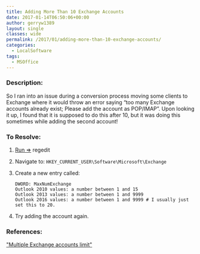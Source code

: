 ```yaml
---
title: Adding More Than 10 Exchange Accounts
date: 2017-01-14T06:50:06+00:00
author: gerryw1389
layout: single
classes: wide
permalink: /2017/01/adding-more-than-10-exchange-accounts/
categories:
  - LocalSoftware
tags:
  - MSOffice
---
```

<!--more-->

### Description:

So I ran into an issue during a conversion process moving some clients to Exchange where it would throw an error saying &#8220;too many Exchange accounts already exist; Please add the account as POP/IMAP&#8221;. Upon looking it up, I found that it is supposed to do this after 10, but it was doing this sometimes while adding the second account!

### To Resolve:

1. [Run =>](https://automationadmin.com/2016/05/command-prompt-overview/) regedit

2. Navigate to: `HKEY_CURRENT_USER\Software\Microsoft\Exchange`

3. Create a new entry called:

   ```escape
   DWORD: MaxNumExchange
   Outlook 2010 values: a number between 1 and 15
   Outlook 2013 values: a number between 1 and 9999
   Outlook 2016 values: a number between 1 and 9999 # I usually just set this to 20.
   ```

4. Try adding the account again.


### References:

["Multiple Exchange accounts limit"](https://www.msoutlook.info/question/490)

